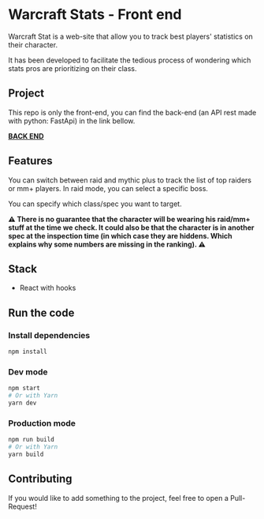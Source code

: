 # Warcraft Stats - Front end

Warcraft Stat is a web-site that allow you to track best players' statistics on their character.

It has been developed to facilitate the tedious process of wondering which stats pros are prioritizing on their class.

## Project

This repo is only the front-end, you can find the back-end (an API rest made with python: FastApi) in the link bellow.

**[BACK END](https://github.com/GraphtyLove/warcraft_stats_api)**

## Features

You can switch between raid and mythic plus to track the list of top raiders or mm+ players.
In raid mode, you can select a specific boss.

You can specify which class/spec you want to target.

**⚠️ There is no guarantee that the character will be wearing his raid/mm+ stuff at the time we check. It could also be that the character is in another spec at the inspection time (in which case they are hiddens. Which explains why some numbers are missing in the ranking). ⚠️**

## Stack

- React with hooks

## Run the code

### Install dependencies

```bash
npm install
```

### Dev mode

```bash
npm start
# Or with Yarn
yarn dev
```

### Production mode

```bash
npm run build
# Or with Yarn
yarn build
```

## Contributing

If you would like to add something to the project, feel free to open a Pull-Request!
